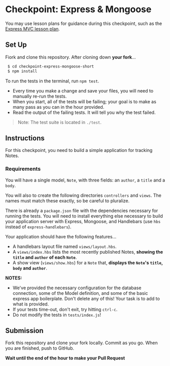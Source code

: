 # Checkpoint: Express & Mongoose

You may use lesson plans for guidance during this checkpoint, such as the [Express MVC lesson plan](https://git.generalassemb.ly/ga-wdi-lessons/express-mongoose).

## Set Up

Fiork and clone this repository. After cloning down **your fork**...

```bash
 $ cd checkpoint-express-mongoose-short
 $ npm install
```

To run the tests in the terminal, run `npm test`.
  - Every time you make a change and save your files, you will need to manually re-run the tests.
  - When you start, all of the tests will be failing; your goal is to make as many pass as you can in the hour provided.
  - Read the output of the failing tests. It will tell you why the test failed.

> Note: The test suite is located in `./test`. 

## Instructions

For this checkpoint, you need to build a simple application for tracking Notes.

### Requirements

You will have a single model, `Note`, with three fields: an `author`, a `title` and a `body`.

You will also to create the following directories `controllers` and `views`. The names must match these exactly, so be careful to pluralize.

There is already a `package.json` file with the dependencies necessary for running the tests. You will need to install everything else necessary to build your application server with Express, Mongoose, and Handlebars (use `hbs` instead of `express-handlebars`).

Your application should have the following features...

* A handlebars layout file named `views/layout.hbs`.
* A `views/index.hbs` lists the most recently published Notes, **showing the `title` and `author` of each `Note`**.
* A show view (`views/show.hbs`) for a `Note` that, **displays the `Note`'s `title`, `body` and `author`**.

**NOTES:**

* We've provided the necessary configuration for the database connection, some of the Model definition, and some of the basic express app boilerplate. Don't delete any of this! Your task is to add to what is provided.
* If your tests time-out, don't exit, try hitting `ctrl-c`.
* Do not modify the tests in `tests/index.js`!

## Submission

Fork this repository and clone your fork locally. Commit as you go. When you are finished, push to GitHub.

**Wait until the end of the hour to make your Pull Request**
